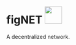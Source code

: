 figNET <img src="https://camo.githubusercontent.com/ab73e900244b2b5716a998d5e1f7a520075868c5/68747470733a2f2f75706c6f61642e77696b696d656469612e6f72672f77696b6970656469612f636f6d6d6f6e732f652f65352f46656967652d5363686e6974742e706e67" width="45" height="45">
======

A decentralized network.
